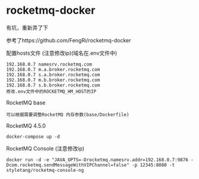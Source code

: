 # rocketmq-docker
有坑，重新弄了下

参考了https://github.com/FengRi/rocketmq-docker

配置hosts文件 (注意修改ip)(域名在.env文件中)

    192.168.0.7 namesrv.rocketmq.com
    192.168.0.7 m.a.broker.rocketmq.com
    192.168.0.7 s.a.broker.rocketmq.com
    192.168.0.7 m.b.broker.rocketmq.com
    192.168.0.7 s.b.broker.rocketmq.com
    修改.env文件中的ROCKETMQ_HM_HOST的IP

RocketMQ base

    可以根据需要调整RocketMQ 内存参数(base/Dockerfile)

RocketMQ 4.5.0

    docker-compose up -d

RocketMQ Console (注意修改ip)

    docker run -d -e "JAVA_OPTS=-Drocketmq.namesrv.addr=192.168.0.7:9876 -Dcom.rocketmq.sendMessageWithVIPChannel=false" -p 12345:8080 -t styletang/rocketmq-console-ng
